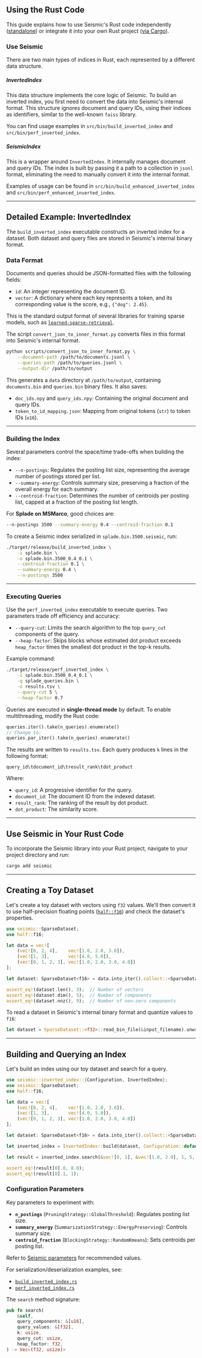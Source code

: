 ## Using the Rust Code

This guide explains how to use Seismic's Rust code independently ([standalone](#itself)) or integrate it into your own Rust project ([via Cargo](#notitsef)).

### <a name="itself"> Use Seismic</a>

There are two main types of indices in Rust, each represented by a different data structure.

##### InvertedIndex
This data structure implements the core logic of Seismic. To build an inverted index, you first need to convert the data into Seismic's internal format. This structure ignores document and query IDs, using their indices as identifiers, similar to the well-known `faiss` library.  

You can find usage examples in `src/bin/build_inverted_index` and `src/bin/perf_inverted_index`.

##### SeismicIndex
This is a wrapper around `InvertedIndex`. It internally manages document and query IDs. The index is built by passing it a path to a collection in `jsonl` format, eliminating the need to manually convert it into the internal format.  

Examples of usage can be found in `src/bin/build_enhanced_inverted_index` and `src/bin/perf_enhanced_inverted_index`.

---

## **Detailed Example: InvertedIndex**
The `build_inverted_index` executable constructs an inverted index for a dataset. Both dataset and query files are stored in Seismic's internal binary format.

### **Data Format**

Documents and queries should be JSON-formatted files with the following fields:

- `id`: An integer representing the document ID.
- `vector`: A dictionary where each key represents a token, and its corresponding value is the score, e.g., `{"dog": 2.45}`.

This is the standard output format of several libraries for training sparse models, such as [`learned-sparse-retrieval`](https://github.com/thongnt99/learned-sparse-retrieval).

The script `convert_json_to_inner_format.py` converts files in this format into Seismic's internal format.

```bash
python scripts/convert_json_to_inner_format.py \
    --document-path /path/to/documents.jsonl \
    --queries-path /path/to/queries.jsonl \
    --output-dir /path/to/output 
```

This generates a `data` directory at `/path/to/output`, containing `documents.bin` and `queries.bin` binary files. It also saves:
- `doc_ids.npy` and `query_ids.npy`: Containing the original document and query IDs.
- `token_to_id_mapping.json`: Mapping from original tokens (`str`) to token IDs (`u16`).

---

### **Building the Index**
Several parameters control the space/time trade-offs when building the index:

- `--n-postings`: Regulates the posting list size, representing the average number of postings stored per list.
- `--summary-energy`: Controls summary size, preserving a fraction of the overall energy for each summary.
- `--centroid-fraction`: Determines the number of centroids per posting list, capped at a fraction of the posting list length.

For **Splade on MSMarco**, good choices are:
```bash
--n-postings 3500 --summary-energy 0.4 --centroid-fraction 0.1
```

To create a Seismic index serialized in `splade.bin.3500.seismic`, run:

```bash
./target/release/build_inverted_index \
    -i splade.bin \
    -o splade.bin.3500_0.4_0.1 \
    --centroid-fraction 0.1 \
    --summary-energy 0.4 \
    --n-postings 3500
```

---

### **Executing Queries**
Use the `perf_inverted_index` executable to execute queries. Two parameters trade off efficiency and accuracy:

- `--query-cut`: Limits the search algorithm to the top `query_cut` components of the query.
- `--heap-factor`: Skips blocks whose estimated dot product exceeds `heap_factor` times the smallest dot product in the top-k results.

Example command:

```bash
./target/release/perf_inverted_index \
    -i splade.bin.3500_0.4_0.1 \
    -q splade_queries.bin \
    -o results.tsv \
    --query-cut 5 \
    --heap-factor 0.7
```

Queries are executed in **single-thread mode** by default. To enable multithreading, modify the Rust code:

```rust
queries.iter().take(n_queries).enumerate() 
// Change to:
queries.par_iter().take(n_queries).enumerate()
```

The results are written to `results.tsv`. Each query produces `k` lines in the following format:

```text
query_id\tdocument_id\tresult_rank\tdot_product
```

Where:
- `query_id`: A progressive identifier for the query.
- `document_id`: The document ID from the indexed dataset.
- `result_rank`: The ranking of the result by dot product.
- `dot_product`: The similarity score.

---

## **<a name="notitsef">Use Seismic in Your Rust Code</a>**

To incorporate the Seismic library into your Rust project, navigate to your project directory and run:

```bash
cargo add seismic
```

---

## **Creating a Toy Dataset**
Let's create a toy dataset with vectors using `f32` values. We'll then convert it to use half-precision floating points ([`half::f16`](https://docs.rs/half/latest/half/)) and check the dataset's properties.

```rust
use seismic::SparseDataset;
use half::f16;

let data = vec![
    (vec![0, 2, 4],    vec![1.0, 2.0, 3.0]),
    (vec![1, 3],       vec![4.0, 5.0]),
    (vec![0, 1, 2, 3], vec![1.0, 2.0, 3.0, 4.0])
];

let dataset: SparseDataset<f16> = data.into_iter().collect::<SparseDataset<f32>>().into();

assert_eq!(dataset.len(), 3);  // Number of vectors  
assert_eq!(dataset.dim(), 5);  // Number of components  
assert_eq!(dataset.nnz(), 9);  // Number of non-zero components  
```

To read a dataset in Seismic's internal binary format and quantize values to `f16`:

```rust
let dataset = SparseDataset::<f32>::read_bin_file(&input_filename).unwrap().quantize_f16();
```

---

## **Building and Querying an Index**
Let's build an index using our toy dataset and search for a query.

```rust
use seismic::inverted_index::{Configuration, InvertedIndex};
use seismic::SparseDataset;
use half::f16;

let data = vec![
    (vec![0, 2, 4],    vec![1.0, 2.0, 3.0]),
    (vec![1, 3],       vec![4.0, 5.0]),
    (vec![0, 1, 2, 3], vec![1.0, 2.0, 3.0, 4.0])
];

let dataset: SparseDataset<f16> = data.into_iter().collect::<SparseDataset<f32>>().into();

let inverted_index = InvertedIndex::build(dataset, Configuration::default());

let result = inverted_index.search(&vec![0, 1], &vec![1.0, 2.0], 1, 5, 0.7);

assert_eq!(result[0].0, 8.0);
assert_eq!(result[0].1, 1);
```

### **Configuration Parameters**
Key parameters to experiment with:
- **`n_postings`** (`PruningStrategy::GlobalThreshold`): Regulates posting list size.
- **`summary_energy`** (`SummarizationStrategy::EnergyPreserving`): Controls summary size.
- **`centroid_fraction`** (`BlockingStrategy::RandomKmeans`): Sets centroids per posting list.

Refer to [Seismic parameters](#parameters) for recommended values.

For serialization/deserialization examples, see:
- [`build_inverted_index.rs`](src/bin/build_inverted_index.rs)
- [`perf_inverted_index.rs`](src/bin/perf_inverted_index.rs)

The `search` method signature:

```rust
pub fn search(
    &self,
    query_components: &[u16],
    query_values: &[f32],
    k: usize,
    query_cut: usize,
    heap_factor: f32,
) -> Vec<(f32, usize)>
```
